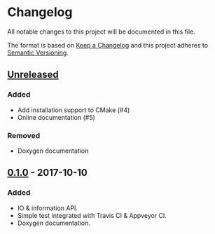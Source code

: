 # Changelog
All notable changes to this project will be documented in this file.

The format is based on [Keep a Changelog](http://keepachangelog.com/en/1.0.0/)
and this project adheres to [Semantic Versioning](http://semver.org/spec/v2.0.0.html).

## [Unreleased]

### Added
- Add installation support to CMake (#4)
- Online documentation (#5)

### Removed
- Doxygen documentation

## [0.1.0] - 2017-10-10

### Added
- IO & information API.
- Simple test integrated with Travis CI & Appveyor CI.
- Doxygen documentation.

[Unreleased]: https://github.com/evpobr/libape/compare/v0.1.0...HEAD
[0.1.0]: https://github.com/evpobr/libape/compare/4b825dc6...v0.1.0
